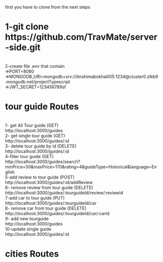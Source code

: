first you have to clone from the next steps <br>
<h1> 1-git clone https://github.com/TravMate/server-side.git</h1> <br>
2-create file .env that contain <br>
=>PORT=8080   <br>
=>MONGODB_URI=mongodb+srv://ibrahimabokhalil05:1234@cluster0.zlkb9.mongodb.net/projectTypescript <br>
=>JWT_SECRET=123456789sf  <br>

<h1>tour guide Routes</h1>   <br>
1- get All Tour guide  (GET)   <br>
http://localhost:3000/guides  <br>
2- get single tour guide  (GET)   <br>
http://localhost:3000/guides/:id   <br>
3- delete tour guide by id   (DELETE)  <br>
http://localhost:3000/guides/:id  <br>
4-filter tour guide  (GET)   <br>
http://localhost:3000/guides/search?minPrice=50&maxPrice=170&rating=4&guideType=Historical&language=English  <br>
5-add review to tour guide (POST)  <br>
http://localhost:3000/guides/:id/addReview  <br>
6- remove review from tour guide (DELETE)  <br>
http://localhost:3000/guides/:tourguideId/review/:reviewId  <br>
7-add car to tour guide (PUT)   <br>
http://localhost:3000/guides/:tourguideId/car   <br>
8- remove car from tour guide (DELETE)    <br>
http://localhost:3000/guides/:tourguideId/car/:carId   <br>
9- add new tourguide   <br>
http://localhost:3000/guides  <br>
10-update single guide   <br>
http://localhost:3000/guides/:id

<h1>cities Routes </h1>



